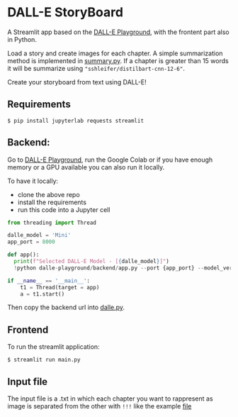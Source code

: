 # DALL-E StoryBoard

A Streamlit app based on the [DALL-E Playground](https://github.com/saharmor/dalle-playground), with the frontent part also in Python.

Load a story and create images for each chapter. A simple summarization method is implemented in [summary.py](summary.py). If a chapter is greater than 15 words it will be summarize using `"sshleifer/distilbart-cnn-12-6"`.

Create your storyboard from text using DALL-E!

## Requirements

```console
$ pip install jupyterlab requests streamlit 
```

## Backend:
Go to [DALL-E Playground](https://github.com/saharmor/dalle-playground), run the Google Colab or if you have enough memory or a GPU available you can also run it locally. 

To have it locally: 
- clone the above repo
- install the requirements
- run this code into a Jupyter cell

```python
from threading import Thread

dalle_model = 'Mini'
app_port = 8000

def app():
  print(f"Selected DALL-E Model - [{dalle_model}]")
  !python dalle-playground/backend/app.py --port {app_port} --model_version {dalle_model} --save_to_disk true --img_format jpeg --output_dir generations

if __name__ == '__main__':
    t1 = Thread(target = app)
    a = t1.start()
```
Then copy the backend url into [dalle.py](dalle.py).

## Frontend

To run the streamlit application: 

```console
$ streamlit run main.py
```

## Input file

The input file is a .txt in which each chapter you want to rappresent as image is separated from the other with `!!!` like the example [file](test.txt)